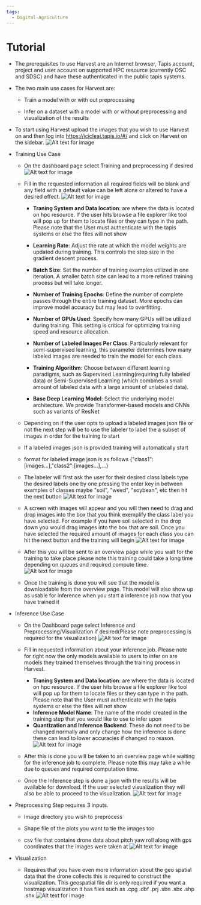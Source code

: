 ```yaml
---
tags:
  - Digital-Agriculture
---
```

# Tutorial

  

- The prerequisites to use Harvest are an Internet browser, Tapis account, project and user account on supported HPC resource (currently OSC and SDSC) and have these authenticated in the public tapis systems.

- The two main use cases for Harvest are:

	- Train a model with or with out preprocessing

	- Infer on a dataset with a model with or without preprocessing and visualization of the results

- To start using Harvest upload the images that you wish to use Harvest on and then log into https://icicleai.tapis.io/#/ and click on Harvest on the sidebar.
 ![Alt text for image](https://icicle.osu.edu/media/image/2025-04-29/tapside.png)

- Training Use Case

	- On the dashboard page select Training and preprocessing if desired
	![Alt text for image](https://icicle.osu.edu/media/image/2025-04-29/taptrain.png)

	- Fill in the requested information all required fields will be blank and any field with a default value can be left alone or altered to have a desired effect.
	![Alt text for image](https://icicle.osu.edu/media/image/2025-04-29/taptrainmodelsel.png)

		- **Traning System and Data location**:  are where the data is located on hpc resource.  If the user hits browse a file explorer like tool will pop up for them to locate files or they can type in the path.  Please note that the User must authenticate with the tapis systems or else the files will not show
	  -   **Learning Rate**: Adjust the rate at which the model weights are updated during training. This controls the step size in the gradient descent process.
    
	     -   **Batch Size**: Set the number of training examples utilized in one iteration. A smaller batch size can lead to a more refined training process but will take longer.
    
		-   **Number of Training Epochs**: Define the number of complete passes through the entire training dataset. More epochs can improve model accuracy but may lead to overfitting.
    
		-   **Number of GPUs Used**: Specify how many GPUs will be utilized during training. This setting is critical for optimizing training speed and resource allocation.
    
		-   **Number of Labeled Images Per Class**: Particularly relevant for semi-supervised learning, this parameter determines how many labeled images are needed to train the model for each class.
    
		-   **Training Algorithm**: Choose between different learning paradigms, such as Supervised Learning(requiring fully labeled data) or Semi-Supervised Learning (which combines a small amount of labeled data with a large amount of unlabeled data).
        - **Base Deep Learning Model**: Select the underlying model architecture. We provide Transformer-based models and CNNs such as variants of ResNet
	 
	- Depending on if the user opts to upload a labeled images json file or not the next step will be to use the labeler to label the a subset of images in order for the training to start

	- If a labeled images json is provided training will automatically start

	- format for labeled image json is as follows {"class1":[images...],"class2":[images...],...}
	- The labeler will first ask the user for their desired class labels type the desired labels one by one pressing the enter key in between examples of classes maybe "soil", "weed", "soybean", etc then hit the next button
	![Alt text for image](https://icicle.osu.edu/media/image/2025-04-29/tapsellabels.png)


	- A screen with images will appear and you will then need to drag and drop images into the box that you think exemplify the class label you have selected. For example if you have soil selected in the drop down you would drag images into the box that are soil. Once you have selected the required amount of images for each class you can hit the next button and the training will begin	![Alt text for image](https://icicle.osu.edu/media/image/2025-04-29/taplabeling.png)


	- After this you will be sent to an overview page while you wait for the training to take place please note this training could take a long time depending on queues and required compute time.
![Alt text for image](https://icicle.osu.edu/media/image/2025-04-29/tapoverview.png)
	- Once the training is done you will see that the model is downloadable from the overview page. This model will also show up as usable for inference when you start a inference job now that you have trained it

- Inference Use Case

	- On the Dashboard page select Inference and Preprocessing/Visualization if desired(Please note preprocessing is required for the visualization)
![Alt text for image](https://icicle.osu.edu/media/image/2025-04-29/tapinfer.png)

	- Fill in requested information about your inference job. Please note for right now the only models available to users to infer on are models they trained themselves through the training process in Harvest.
	  - **Traning System and Data location**:  are where the data is located on hpc resource.  If the user hits browse a file explorer like tool will pop up for them to locate files or they can type in the path.  Please note that the User must authenticate with the tapis systems or else the files will not show
	  - **Inference Model Name**:  The name of the model created in the training step that you would like to use to infer upon
	  -  **Quantization and Inference Backend**:  These do not need to be changed normally and only change how the inference is done these can lead to lower accuracies if changed no reason.
![Alt text for image](https://icicle.osu.edu/media/image/2025-04-29/tapinfmodelsel.png)
	- After this is done you will be taken to an overview page while waiting for the inference job to complete. Please note this may take a while due to queues and required computation time.

	- Once the Inference step is done a json with the results will be available for download. If the user selected visualization they will also be able to proceed to the visualization.
![Alt text for image](https://icicle.osu.edu/media/image/2025-04-29/tapoverview.png)

  

- Preprocessing Step requires 3 inputs.

	- Image directory you wish to preprocess

	- Shape file of the plots you want to tie the images too

	- csv file that contains drone data about pitch yaw roll along with gps coordinates that the images were taken at
	 ![Alt text for image](https://icicle.osu.edu/media/image/2025-04-30/tappreprocess.png)

- Visualization

	- Requires that you have even more information about the geo spatial data that the drone collects this is required to construct the visualization. This geospatial file dir is only required if you want a heatmap visualization it has files such as .cpg .dbf .prj .sbn .sbx .shp .shx
![Alt text for image](https://icicle.osu.edu/media/image/2025-04-30/tapvis.png)